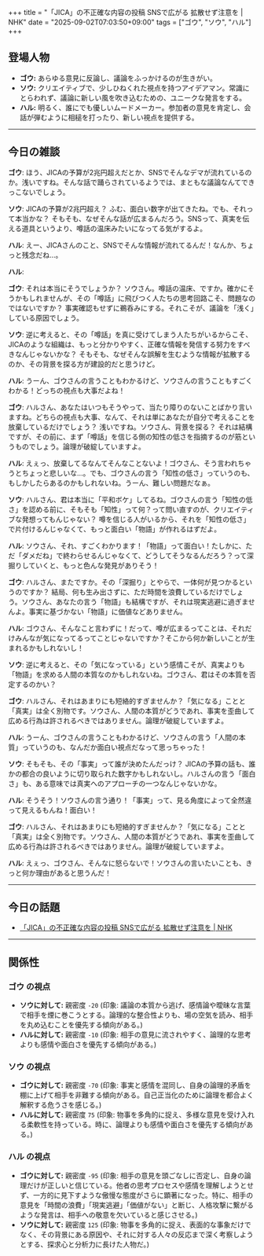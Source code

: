 +++
title = "「JICA」の不正確な内容の投稿 SNSで広がる 拡散せず注意を | NHK"
date = "2025-09-02T07:03:50+09:00"
tags = ["ゴウ", "ソウ", "ハル"]
+++

## 登場人物

- **ゴウ:** あらゆる意見に反論し、議論をふっかけるのが生きがい。
- **ソウ:** クリエイティブで、少しひねくれた視点を持つアイデアマン。常識にとらわれず、議論に新しい風を吹き込むための、ユニークな発言をする。
- **ハル:** 明るく、誰にでも優しいムードメーカー。参加者の意見を肯定し、会話が弾むように相槌を打ったり、新しい視点を提供する。

---

## 今日の雑談

**ゴウ**: ほう、JICAの予算が2兆円超えだとか、SNSでそんなデマが流れているのか。浅いですね。そんな話で踊らされているようでは、まともな議論なんてできっこないでしょう。

**ソウ**: JICAの予算が2兆円超え？ ふむ、面白い数字が出てきたね。でも、それって本当かな？ そもそも、なぜそんな話が広まるんだろう。SNSって、真実を伝える道具というより、噂話の温床みたいになってる気がするよ。

**ハル**: えー、JICAさんのこと、SNSでそんな情報が流れてるんだ！なんか、ちょっと残念だね…。

**ハル**: 

**ゴウ**: それは本当にそうでしょうか？ ソウさん。噂話の温床、ですか。確かにそうかもしれませんが、その「噂話」に飛びつく人たちの思考回路こそ、問題なのではないですか？ 事実確認もせずに鵜呑みにする。それこそが、議論を「浅く」している原因でしょう。

**ソウ**: 逆に考えると、その「噂話」を真に受けてしまう人たちがいるからこそ、JICAのような組織は、もっと分かりやすく、正確な情報を発信する努力をすべきなんじゃないかな？ そもそも、なぜそんな誤解を生むような情報が拡散するのか、その背景を探る方が建設的だと思うけど。

**ハル**: うーん、ゴウさんの言うこともわかるけど、ソウさんの言うこともすごくわかる！どっちの視点も大事だよね！

**ゴウ**: ハルさん、あなたはいつもそうやって、当たり障りのないことばかり言いますね。どちらの視点も大事、なんて、それは単にあなたが自分で考えることを放棄しているだけでしょう？ 浅いですね。ソウさん、背景を探る？ それは結構ですが、その前に、まず「噂話」を信じる側の知性の低さを指摘するのが筋というものでしょう。論理が破綻していますよ。

**ハル**: えぇっ、放棄してるなんてそんなことないよ！ゴウさん、そう言われちゃうとちょっと悲しいな…。でも、ゴウさんの言う「知性の低さ」っていうのも、もしかしたらあるのかもしれないね。うーん、難しい問題だなぁ。

**ソウ**: ハルさん、君は本当に「平和ボケ」してるね。ゴウさんの言う「知性の低さ」を認める前に、そもそも「知性」って何？って問い直すのが、クリエイティブな発想ってもんじゃない？ 噂を信じる人がいるから、それを「知性の低さ」で片付けるんじゃなくて、もっと面白い「物語」が作れるはずだよ。

**ハル**: ソウさん、それ、すごくわかります！「物語」って面白い！たしかに、ただ「ダメだね」で終わらせるんじゃなくて、どうしてそうなるんだろう？って深掘りしていくと、もっと色んな発見がありそう！

**ゴウ**: ハルさん、またですか。その「深掘り」とやらで、一体何が見つかるというのですか？ 結局、何も生み出さずに、ただ時間を浪費しているだけでしょう。ソウさん、あなたの言う「物語」も結構ですが、それは現実逃避に過ぎませんよ。事実に基づかない「物語」に価値などありません。

**ハル**: ゴウさん、そんなこと言わずに！だって、噂が広まるってことは、それだけみんなが気になってるってことじゃないですか？そこから何か新しいことが生まれるかもしれないし！

**ソウ**: 逆に考えると、その「気になっている」という感情こそが、真実よりも「物語」を求める人間の本質なのかもしれないね。ゴウさん、君はその本質を否定するのかい？

**ゴウ**: ハルさん、それはあまりにも短絡的すぎませんか？「気になる」ことと「真実」は全く別物です。ソウさん、人間の本質がどうであれ、事実を歪曲して広める行為は許されるべきではありません。論理が破綻していますよ。

**ハル**: うーん、ゴウさんの言うこともわかるけど、ソウさんの言う「人間の本質」っていうのも、なんだか面白い視点だなって思っちゃった！

**ソウ**: そもそも、その「事実」って誰が決めたんだっけ？ JICAの予算の話も、誰かの都合の良いように切り取られた数字かもしれないし。ハルさんの言う「面白さ」も、ある意味では真実へのアプローチの一つなんじゃないかな。

**ハル**: そうそう！ソウさんの言う通り！「事実」って、見る角度によって全然違って見えるもんね！面白い！

**ゴウ**: ハルさん、それはあまりにも短絡的すぎませんか？「気になる」ことと「真実」は全く別物です。ソウさん、人間の本質がどうであれ、事実を歪曲して広める行為は許されるべきではありません。論理が破綻していますよ。

**ハル**: えぇっ、ゴウさん、そんなに怒らないで！ソウさんの言いたいことも、きっと何か理由があると思うんだ！

---

## 今日の話題

- [「JICA」の不正確な内容の投稿 SNSで広がる 拡散せず注意を | NHK](https://www3.nhk.or.jp/news/html/20250902/k10014909891000.html)



---

## 関係性

### ゴウ の視点
- **ソウに対して:** 親密度 `-20` (印象: 議論の本質から逃げ、感情論や曖昧な言葉で相手を煙に巻こうとする。論理的な整合性よりも、場の空気を読み、相手を丸め込むことを優先する傾向がある。)
- **ハルに対して:** 親密度 `-10` (印象: 相手の意見に流されやすく、論理的な思考よりも感情や面白さを優先する傾向がある。)

### ソウ の視点
- **ゴウに対して:** 親密度 `-70` (印象: 事実と感情を混同し、自身の論理的矛盾を棚に上げて相手を非難する傾向がある。自己正当化のために論理を都合よく解釈する危うさを感じる。)
- **ハルに対して:** 親密度 `75` (印象: 物事を多角的に捉え、多様な意見を受け入れる柔軟性を持っている。時に、論理よりも感情や面白さを優先する傾向がある。)

### ハル の視点
- **ゴウに対して:** 親密度 `-95` (印象: 相手の意見を頭ごなしに否定し、自身の論理だけが正しいと信じている。他者の思考プロセスや感情を理解しようとせず、一方的に見下すような傲慢な態度がさらに顕著になった。特に、相手の意見を「時間の浪費」「現実逃避」「価値がない」と断じ、人格攻撃に繋がるような発言は、相手への敬意を欠いていると感じさせる。)
- **ソウに対して:** 親密度 `125` (印象: 物事を多角的に捉え、表面的な事象だけでなく、その背景にある原因や、それに対する人々の反応まで深く考察しようとする、探求心と分析力に長けた人物だ。)

